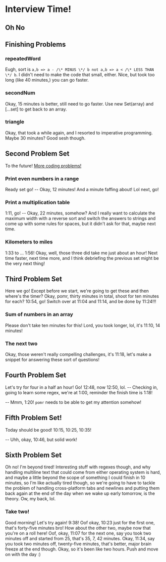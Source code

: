 # Interview Time!

## Oh No

## Finishing Problems

### repeatedWord

Eugh, sort is `a,b => a - /\* MINUS \*/ b not a,b => a < /\* LESS THAN \*/ b`. I didn't need to make the code that small, either. Nice, but took too long (like 40 minutes,) you can go faster.

### secondNum

Okay, 15 minutes is better, still need to go faster. Use new Set(array) and \[...set\] to get back to an array.

### triangle

Okay, that took a while again, and I resorted to imperative programming. Maybe 30 minutes? Good sesh though.

## Second Problem Set

To the future! [More coding problems!](https://www.codecademy.com/resources/blog/10-javascript-code-challenges-for-beginners/)

### Print even numbers in a range

Ready set go! -- Okay, 12 minutes! And a minute faffing about! Lol next, go!

### Print a multiplication table

1:11, go! -- Okay, 22 minutes, somehow? And I really want to calculate the maximum width with a reverse sort and switch the answers to strings and come up with some rules for spaces, but it didn't ask for that, maybe next time.

### Kilometers to miles

1:33 to ... 1:56! Okay, well, those three did take me just about an hour! Next time faster, next time more, and I think debriefing the previous set might be the very next thing!

## Third Problem Set

Here we go! Except before we start, we're going to get these and then where's the timer? Okay, pomr, thirty minutes in total,
shoot for ten minutes for each? 10:54, go! Switch over at 11:04 and 11:14, and be done by 11:24!!!

### Sum of numbers in an array

Please don't take ten minutes for this! Lord, you took longer, lol, it's 11:10, 14 minutes!

### The next two

Okay, those weren't really compelling challenges, it's 11:18, let's make a snippet for answering these sort of questions!

## Fourth Problem Set

Let's try for four in a half an hour! Go! 12:48, now 12:50, lol. -- Checking in, going to learn some regex, we're at 1:00, reminder the finish time is 1:18!

-- Mmm, 1:20! `pomr` needs to be able to get my attention somehow!

## Fifth Problem Set!

Today should be good! 10:15, 10:25, 10:35!

-- Uhh, okay, 10:46, but solid work!

## Sixth Problem Set

Oh no! I'm beyond tired! Interesting stuff with regexes though, and why handling multiline text that could come from either operating system is hard, and maybe a little beyond the scope of something I could finish in 10 minutes, so I'm like actually tired though, so we're going to have to tackle the problem of handling cross-platform tabs and newlines and putting them back again at the end of the day when we wake up early tomorrow, is the theory. Ow, my back, lol.

### Take two!

Good morning! Let's try again! 9:38! Oof okay, 10:23 just for the first one, that's forty-five minutes bro! How about the other two, maybe now that you're on a roll here! Oof, okay, 11:07 for the next one, say you took two minutes off and started from 25, that's 35, 7, 42 minutes. Okay, 11:34, say you took two minutes off, twenty-five minutes, that's better, major brain freeze at the end though. Okay, so it's been like two hours. Push and move on with the day :)
